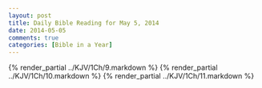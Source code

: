 ```yaml
---
layout: post
title: Daily Bible Reading for May 5, 2014
date: 2014-05-05
comments: true
categories: [Bible in a Year]
---
```

{% render_partial ../KJV/1Ch/9.markdown %}
{% render_partial ../KJV/1Ch/10.markdown %}
{% render_partial ../KJV/1Ch/11.markdown %}
